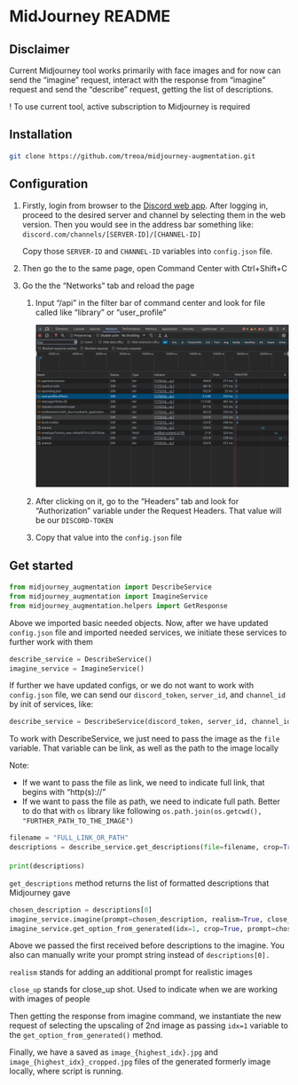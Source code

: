 # MidJourney README

## Disclaimer

Current Midjourney tool works primarily with face images and for now can send the “imagine” request, interact with the response from “imagine” request and send the “describe” request, getting the list of descriptions.

! To use current tool, active subscription to Midjourney is required

## Installation

```bash
git clone https://github.com/treoa/midjourney-augmentation.git
```

## Configuration

1. Firstly, login from browser to the [Discord web app](https://discord.com/app). After logging in, proceed to the desired server and channel by selecting them in the web version. Then you would see in the address bar something like: `discord.com/channels/[SERVER-ID]/[CHANNEL-ID]`
    
    Copy those `SERVER-ID` and `CHANNEL-ID` variables into `config.json` file.
    
2. Then go the to the same page, open Command Center with Ctrl+Shift+C
3. Go the the “Networks” tab and reload the page
    1. Input “/api” in the filter bar of command center and look for file called like “library” or “user_profile”
        
        ![Untitled](readme_images/Untitled.png)
        
    2. After clicking on it, go to the “Headers” tab and look for “Authorization” variable under the Request Headers. That value will be our `DISCORD-TOKEN`
    3. Copy that value into the `config.json` file

## Get started

```python
from midjourney_augmentation import DescribeService
from midjourney_augmentation import ImagineService
from midjourney_augmentation.helpers import GetResponse
```

Above we imported basic needed objects. Now, after we have updated `config.json` file and imported needed services, we initiate these services to further work with them

```python
describe_service = DescribeService()
imagine_service = ImagineService()
```

If further we have updated configs, or we do not want to work with `config.json` file, we can send our `discord_token`, `server_id`, and `channel_id` by init of services, like:

```python
describe_service = DescribeService(discord_token, server_id, channel_id)
```

To work with DescribeService, we just need to pass the image as the `file` variable. That variable can be link, as well as the path to the image locally

Note:

- If we want to pass the file as link, we need to indicate full link, that begins with “http(s)://”
- If we want to pass the file as path, we need to indicate full path. Better to do that with `os` library like following `os.path.join(os.getcwd(), "FURTHER_PATH_TO_THE_IMAGE")`

```python
filename = "FULL_LINK_OR_PATH"
descriptions = describe_service.get_descriptions(file=filename, crop=True)

print(descriptions)
```

`get_descriptions` method returns the list of formatted descriptions that Midjourney gave

```python
chosen_description = descriptions[0]
imagine_service.imagine(prompt=chosen_description, realism=True, close_up=True)
imagine_service.get_option_from_generated(idx=1, crop=True, prompt=chosen_description)
```

Above we passed the first received before descriptions to the imagine. You also can manually write your prompt string instead of `descriptions[0].`

`realism` stands for adding an additional prompt for realistic images

`close_up` stands for close_up shot. Used to indicate when we are working with images of people

Then getting the response from imagine command, we instantiate the new request of selecting the upscaling of 2nd image as passing `idx=1` variable to the `get_option_from_generated()` method.

Finally, we have a saved as `image_{highest_idx}.jpg` and `image_{highest_idx}_cropped.jpg` files of the generated formerly image locally, where script is running.